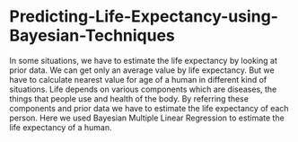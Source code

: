 # Predicting-Life-Expectancy-using-Bayesian-Techniques
In some situations, we have to estimate the life expectancy by looking at prior data. We can get only an average value by life expectancy. But we have to calculate nearest value for age of a human in different kind of situations. Life depends on various components which are diseases, the things that people use and health of the body. By referring these components and prior data we have to estimate the life expectancy of each person. Here we used Bayesian Multiple Linear Regression to estimate the life expectancy of a human.
